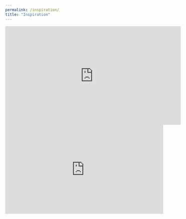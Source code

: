 ```yaml
---
permalink: /inspiration/
title: "Inspiration"
---
```


<iframe width="560" height="315" src="https://www.youtube.com/embed/sXpbONjV1Jc" title="YouTube video player" frameborder="0" allow="accelerometer; autoplay; clipboard-write; encrypted-media; gyroscope; picture-in-picture" allowfullscreen></iframe>

<div style="max-width:854px"><div style="position:relative;height:0;padding-bottom:56.25%"><iframe src="https://embed.ted.com/talks/lang/en/sir_ken_robinson_do_schools_kill_creativity" width="854" height="480" style="position:absolute;left:0;top:0;width:100%;height:100%" frameborder="0" scrolling="no" allowfullscreen></iframe></div></div>
